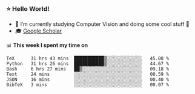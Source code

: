 ### ⭐️ Hello World!

<!--
**hologerry/hologerry** is a ✨ _special_ ✨ repository because its `README.md` (this file) appears on your GitHub profile.

Here are some ideas to get you started:

- 🔭 I’m currently working and studying on Computer Vision
- 🌱 I’m currently learning at Peking University
- 💬 Ask me about 
- 📫 How to reach me: E-mail
- 😄 Pronouns: he/his
- ⚡ Fun fact: Music is the Power
-->


- 🔭 I’m currently studying Computer Vision and doing some cool stuff 🤖
- 🎓 [Google Scholar](https://scholar.google.com/citations?user=3ykqW9wAAAAJ&hl=en)


📊 **This week I spent my time on**

<!--START_SECTION:waka-->

```text
TeX      31 hrs 43 mins  ███████████▒░░░░░░░░░░░░░   45.08 %
Python   31 hrs 26 mins  ███████████▒░░░░░░░░░░░░░   44.67 %
Bash     6 hrs 27 mins   ██▒░░░░░░░░░░░░░░░░░░░░░░   09.18 %
Text     24 mins         ░░░░░░░░░░░░░░░░░░░░░░░░░   00.59 %
JSON     16 mins         ░░░░░░░░░░░░░░░░░░░░░░░░░   00.40 %
BibTeX   3 mins          ░░░░░░░░░░░░░░░░░░░░░░░░░   00.07 %
```

<!--END_SECTION:waka-->
